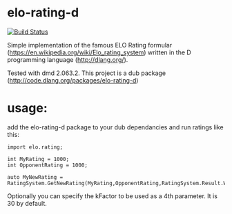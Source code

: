 elo-rating-d
============
[![Build Status](https://api.travis-ci.org/Extrawurst/elo-rating-d.png)](https://travis-ci.org/Extrawurst/elo-rating-d)

Simple implementation of the famous ELO Rating formular (https://en.wikipedia.org/wiki/Elo_rating_system) written in the D programming language (http://dlang.org/).

Tested with dmd 2.063.2.
This project is a dub package (http://code.dlang.org/packages/elo-rating-d)

usage:
============

add the elo-rating-d package to your dub dependancies and run ratings like this:

```
import elo.rating;

int MyRating = 1000;
int OpponentRating = 1000;

auto MyNewRating = RatingSystem.GetNewRating(MyRating,OpponentRating,RatingSystem.Result.Win);
```

Optionally you can specify the kFactor to be used as a 4th parameter. It is 30 by default.
